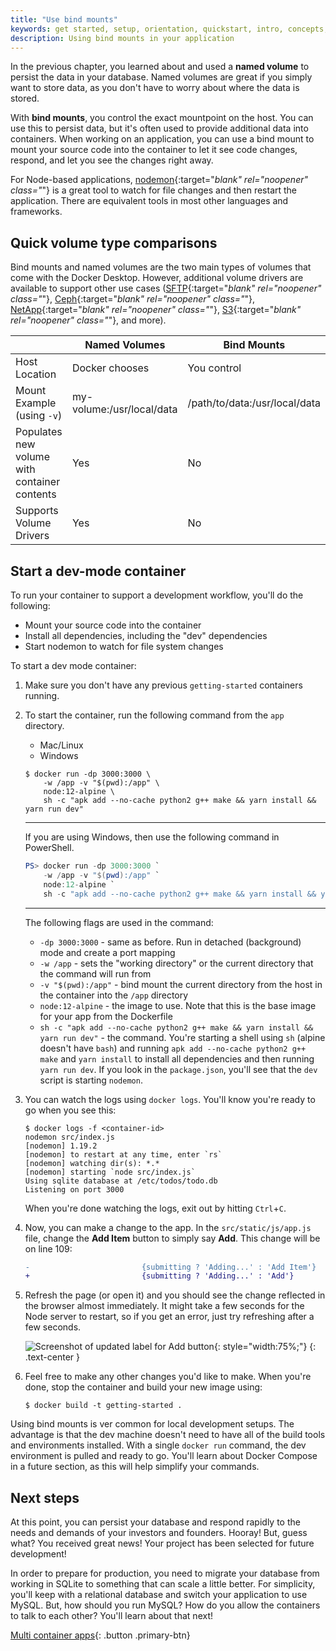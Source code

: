 ```yaml
---
title: "Use bind mounts"
keywords: get started, setup, orientation, quickstart, intro, concepts, containers, docker desktop
description: Using bind mounts in your application
---
```


In the previous chapter, you learned about and used a **named volume** to persist the data in your database.
Named volumes are great if you simply want to store data, as you don't have to worry about where the data is stored.

With **bind mounts**, you control the exact mountpoint on the host. You can use this to persist data, but it's often
used to provide additional data into containers. When working on an application, you can use a bind mount to
mount your source code into the container to let it see code changes, respond, and let you see the changes right
away.

For Node-based applications, [nodemon](https://npmjs.com/package/nodemon){:target="_blank" rel="noopener" class="_"} is a great tool to watch for file
changes and then restart the application. There are equivalent tools in most other languages and frameworks.

## Quick volume type comparisons

Bind mounts and named volumes are the two main types of volumes that come with the Docker Desktop. However, additional
volume drivers are available to support other use cases ([SFTP](https://github.com/vieux/docker-volume-sshfs){:target="_blank" rel="noopener" class="_"}, [Ceph](https://ceph.com/geen-categorie/getting-started-with-the-docker-rbd-volume-plugin/){:target="_blank" rel="noopener" class="_"}, [NetApp](https://netappdvp.readthedocs.io/en/stable/){:target="_blank" rel="noopener" class="_"}, [S3](https://github.com/elementar/docker-s3-volume){:target="_blank" rel="noopener" class="_"}, and more).

|   | Named Volumes | Bind Mounts |
| - | ------------- | ----------- |
| Host Location | Docker chooses | You control |
| Mount Example (using `-v`) | my-volume:/usr/local/data | /path/to/data:/usr/local/data |
| Populates new volume with container contents | Yes | No |
| Supports Volume Drivers | Yes | No |

## Start a dev-mode container

To run your container to support a development workflow, you'll do the following:

- Mount your source code into the container
- Install all dependencies, including the "dev" dependencies
- Start nodemon to watch for file system changes

To start a dev mode container:

1. Make sure you don't have any previous `getting-started` containers running.

2. To start the container, run the following command from the `app` directory. 

    <ul class="nav nav-tabs">
     <li class="active"><a data-toggle="tab" data-target="#tab3">Mac/Linux</a></li>
     <li><a data-toggle="tab" data-target="#tab4">Windows</a></li>
    </ul>
    <div class="tab-content">
    <div id="tab3" class="tab-pane fade in active" markdown="1">

    ```console
    $ docker run -dp 3000:3000 \
        -w /app -v "$(pwd):/app" \
        node:12-alpine \
        sh -c "apk add --no-cache python2 g++ make && yarn install && yarn run dev"
    ```

    <hr>
    </div>
    <div id="tab4" class="tab-pane fade" markdown="1">
   
    If you are using Windows, then use the following command in PowerShell.

    ```powershell
    PS> docker run -dp 3000:3000 `
        -w /app -v "$(pwd):/app" `
        node:12-alpine `
        sh -c "apk add --no-cache python2 g++ make && yarn install && yarn run dev"
    ```
   <hr>
   </div>
   </div>

    The following flags are used in the command:
    - `-dp 3000:3000` - same as before. Run in detached (background) mode and create a port mapping
    - `-w /app` - sets the "working directory" or the current directory that the command will run from
    - `-v "$(pwd):/app"` - bind mount the current directory from the host in the container into the `/app` directory
    - `node:12-alpine` - the image to use. Note that this is the base image for your app from the Dockerfile
    - `sh -c "apk add --no-cache python2 g++ make && yarn install && yarn run dev"` - the command. You're starting a shell using `sh` (alpine doesn't have `bash`) and
      running `apk add --no-cache python2 g++ make` and `yarn install` to install all dependencies and then running `yarn run dev`. If you look in the `package.json`,
      you'll see that the `dev` script is starting `nodemon`.

3. You can watch the logs using `docker logs`. You'll know you're ready to go when you see this:

    ```console
    $ docker logs -f <container-id>
    nodemon src/index.js
    [nodemon] 1.19.2
    [nodemon] to restart at any time, enter `rs`
    [nodemon] watching dir(s): *.*
    [nodemon] starting `node src/index.js`
    Using sqlite database at /etc/todos/todo.db
    Listening on port 3000
    ```

    When you're done watching the logs, exit out by hitting `Ctrl`+`C`.

4. Now, you can make a change to the app. In the `src/static/js/app.js` file, change the **Add Item** button to simply say
   **Add**. This change will be on line 109:

    ```diff
    -                         {submitting ? 'Adding...' : 'Add Item'}
    +                         {submitting ? 'Adding...' : 'Add'}
    ```

5. Refresh the page (or open it) and you should see the change reflected in the browser almost immediately. It might
   take a few seconds for the Node server to restart, so if you get an error, just try refreshing after a few seconds.

    ![Screenshot of updated label for Add button](images/updated-add-button.png){: style="width:75%;"}
    {: .text-center }

6. Feel free to make any other changes you'd like to make. When you're done, stop the container and build your new image
   using:

    ```console
    $ docker build -t getting-started .
    ```

Using bind mounts is ver common for local development setups. The advantage is that the dev machine doesn't need to have
all of the build tools and environments installed. With a single `docker run` command, the dev environment is pulled and ready
to go. You'll learn about Docker Compose in a future section, as this will help simplify your commands.

## Next steps

At this point, you can persist your database and respond rapidly to the needs and demands of your investors and founders. Hooray!
But, guess what? You received great news! Your project has been selected for future development!

In order to prepare for production, you need to migrate your database from working in SQLite to something that can scale a
little better. For simplicity, you'll keep with a relational database and switch your application to use MySQL. But, how 
should you run MySQL? How do you allow the containers to talk to each other? You'll learn about that next!

[Multi container apps](07_multi_container.md){: .button .primary-btn}